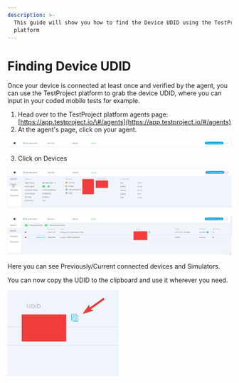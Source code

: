 ```yaml
---
description: >-
  This guide will show you how to find the Device UDID using the TestProject
  platform
---
```


# Finding Device UDID

Once your device is connected at least once and verified by the agent, you can use the TestProject platform to grab the device UDID, where you can input in your coded mobile tests for example.

1. Head over to the TestProject platform agents page: [https://app.testproject.io/\#/agents](https://app.testproject.io/#/agents)
2. At the agent's page, click on your agent.

![](../.gitbook/assets/image%20%28259%29%20%281%29.png)

   3. Click on Devices

![](../.gitbook/assets/image%20%28266%29.png)

![](../.gitbook/assets/image%20%28267%29%20%281%29.png)

Here you can see Previously/Current connected devices and Simulators.

You can now copy the UDID to the clipboard and use it wherever you need.

![](../.gitbook/assets/image%20%28268%29.png)

